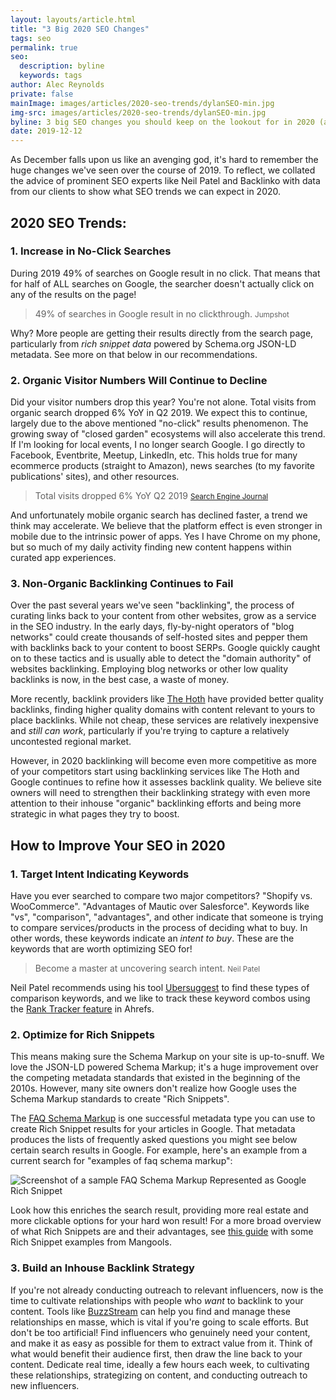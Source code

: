 ```yaml
---
layout: layouts/article.html
title: "3 Big 2020 SEO Changes"
tags: seo
permalink: true
seo:
  description: byline
  keywords: tags
author: Alec Reynolds
private: false
mainImage: images/articles/2020-seo-trends/dylanSEO-min.jpg
img-src: images/articles/2020-seo-trends/dylanSEO-min.jpg
byline: 3 big SEO changes you should keep on the lookout for in 2020 (and how to prepare for them).
date: 2019-12-12
---
```


As December falls upon us like an avenging god, it's hard to remember the huge changes we've seen over the course of 2019. To reflect, we collated the advice of prominent SEO experts like Neil Patel and Backlinko with data from our clients to show what SEO trends we can expect in 2020.

## 2020 SEO Trends:

### 1. Increase in No-Click Searches

During 2019 49% of searches on Google result in no click. That means that for half of ALL searches on Google, the searcher doesn't actually click on any of the results on the page!

> 49% of searches in Google result in no clickthrough.
  <small>Jumpshot</small>


Why? More people are getting their results directly from the search page, particularly from _rich snippet data_ powered by Schema.org JSON-LD metadata. See more on that below in our recommendations.

### 2. Organic Visitor Numbers Will Continue to Decline

Did your visitor numbers drop this year? You're not alone. Total visits from organic search dropped 6% YoY in Q2 2019. We expect this to continue, largely due to the above mentioned "no-click" results phenomenon. The growing sway of "closed garden" ecosystems will also accelerate this trend. If I'm looking for local events, I no longer search Google. I go directly to Facebook, Eventbrite, Meetup, LinkedIn, etc. This holds true for many ecommerce products (straight to Amazon), news searches (to my favorite publications' sites), and other resources.

> Total visits dropped 6% YoY Q2 2019
  <small><a href="https://www.searchenginejournal.com/google-is-delivering-less-organic-search-traffic-than-last-year/318109/#close">Search Engine Journal</a></small>


And unfortunately mobile organic search has declined faster, a trend we think may accelerate. We believe that the platform effect is even stronger in mobile due to the intrinsic power of apps. Yes I have Chrome on my phone, but so much of my daily activity finding new content happens within curated app experiences.

### 3. Non-Organic Backlinking Continues to Fail

Over the past several years we've seen "backlinking", the process of curating links back to your content from other websites, grow as a service in the SEO industry. In the early days, fly-by-night operators of "blog networks" could create thousands of self-hosted sites and pepper them with backlinks back to your content to boost SERPs. Google quickly caught on to these tactics and is usually able to detect the "domain authority" of websites backlinking. Employing blog networks or other low quality backlinks is now, in the best case, a waste of money.

More recently, backlink providers like [The Hoth](https://www.thehoth.com/) have provided better quality backlinks, finding higher quality domains with content relevant to yours to place backlinks. While not cheap, these services are relatively inexpensive and _still can work_, particularly if you're trying to capture a relatively uncontested regional market.

However, in 2020 backlinking will become even more competitive as more of your competitors start using backlinking services like The Hoth and Google continues to refine how it assesses backlink quality. We believe site owners will need to strengthen their backlinking strategy with even more attention to their inhouse "organic" backlinking efforts and being more strategic in what pages they try to boost.

## How to Improve Your SEO in 2020

### 1. Target Intent Indicating Keywords

Have you ever searched to compare two major competitors? "Shopify vs. WooCommerce". "Advantages of Mautic over Salesforce". Keywords like "vs", "comparison", "advantages", and other indicate that someone is trying to compare services/products in the process of deciding what to buy.  In other words, these keywords indicate an _intent to buy_. These are the keywords that are worth optimizing SEO for!

> Become a master at uncovering search intent.
  <small>Neil Patel</small>

Neil Patel recommends using his tool [Ubersuggest](https://neilpatel.com/ubersuggest) to find these types of comparison keywords, and we like to track these keyword combos using the [Rank Tracker feature](https://ahrefs.com/rank-tracker) in Ahrefs.

### 2. Optimize for Rich Snippets

This means making sure the Schema Markup on your site is up-to-snuff. We love the JSON-LD powered Schema Markup; it's a huge improvement over the competing metadata standards that existed in the beginning of the 2010s. However, many site owners don't realize how Google uses the Schema Markup standards to create "Rich Snippets".

The [FAQ Schema Markup](https://developers.google.com/search/docs/data-types/faqpage) is one successful metadata type you can use to create Rich Snippet results for your articles in Google. That metadata produces the lists of frequently asked questions you might see below certain search results in Google. For example, here's an example from a current search for "examples of faq schema markup":

<img src="images/articles/2020-seo-trends/faqMetadataExample.jpg" alt="Screenshot of a sample FAQ Schema Markup Represented as Google Rich Snippet" />

Look how this enriches the search result, providing more real estate and more clickable options for your hard won result! For a more broad overview of what Rich Snippets are and their advantages, see [this guide](https://mangools.com/blog/google-rich-snippets-guide/) with some Rich Snippet examples from Mangools.

### 3. Build an Inhouse Backlink Strategy

If you're not already conducting outreach to relevant influencers, now is the time to cultivate relationships with people who _want_ to backlink to your content. Tools like [BuzzStream](https://www.buzzstream.com/) can help you find and manage these relationships en masse, which is vital if you're going to scale efforts. But don't be too artificial! Find influencers who genuinely need your content, and make it as easy as possible for them to extract value from it. Think of what would benefit their audience first, then draw the line back to your content. Dedicate real time, ideally a few hours each week, to cultivating these relationships, strategizing on content, and conducting outreach to new influencers.
